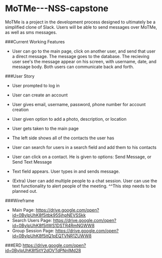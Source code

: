 # MoTMe---NSS-capstone
MoTMe is a project in the development process designed to ultimately be a simplified clone of Slack. Users will be able to send messages over MoTMe, as well as sms messages.

###Current Working Features
* User can go to the main page, click on another user, and send that user a direct message. The message goes to the database. The recieving user see's the message appear on his screen, with username, date, and message body. Both users can communicate back and forth.

###User Story
* User prompted to log in
* User can create an account
* User gives email, username, password, phone number for account creation
* User given option to add a photo, description, or location
* User gets taken to the main page
* The left side shows all of the contacts the user has
* User can search for users in a search field and add them to his contacts
* User can click on a contact. He is given to options: Send Message, or Send Text Message
* Text field appears. User types in and sends message.

* (Extra) User can add multiple people to a chat session. User can use the text functionality to alert people of the meeting.
^^This step needs to be planned out.


###Wireframe
* Main Page: https://drive.google.com/open?id=0ByIpUhK8f5itbk95SjhpNEVSSkk
* Search Users Page: https://drive.google.com/open?id=0ByIpUhK8f5itWS1DSTR4RmNGWW8
* Group Session Page: https://drive.google.com/open?id=0ByIpUhK8f5itQ1pEQTVNR1ZUWW8

###ERD
https://drive.google.com/open?id=0ByIpUhK8f5itY2dOVTdPNnlMd28
